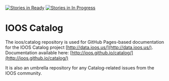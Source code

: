 [![Stories in Ready](https://badge.waffle.io/ioos/catalog.svg?label=ready&title=Ready)](https://waffle.io/ioos/catalog)
[![Stories in In Progress](https://badge.waffle.io/ioos/catalog.svg?label=in%20progress&title=In%20Progress)](https://waffle.io/ioos/catalog)

# IOOS Catalog

The ioos/catalog repository is used for GitHub Pages-based documentation for the IOOS Catalog project [http://data.ioos.us/](http://data.ioos.us/).  Documentation available here: [http://ioos.github.io/catalog/](http://ioos.github.io/catalog/)

It is also an umbrella repository for any Catalog-related issues from the IOOS community.  
